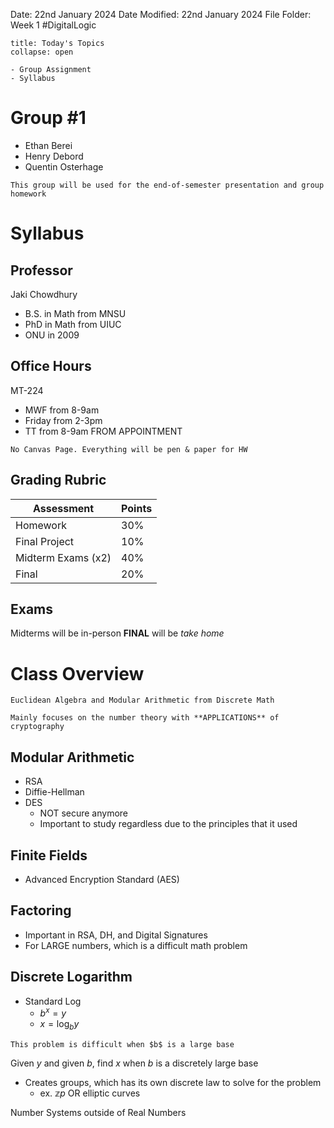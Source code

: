 Date: 22nd January 2024
Date Modified: 22nd January 2024
File Folder: Week 1
#DigitalLogic

```ad-abstract
title: Today's Topics
collapse: open

- Group Assignment
- Syllabus

```

# Group #1

- Ethan Berei
- Henry Debord
- Quentin Osterhage

```ad-important
This group will be used for the end-of-semester presentation and group homework
```
# Syllabus

## Professor

Jaki Chowdhury
- B.S. in Math from MNSU
- PhD in Math from UIUC
- ONU in 2009

## Office Hours

MT-224
- MWF from 8-9am
- Friday from 2-3pm
- TT from 8-9am FROM APPOINTMENT

```ad-warning
No Canvas Page. Everything will be pen & paper for HW
```

## Grading Rubric

| Assessment    | Points |
| ------------- | ------ |
| Homework      | 30%    |
| Final Project | 10%    |
| Midterm Exams (x2)        | 40%    |
| Final         | 20%       |
## Exams 

Midterms will be in-person
**FINAL** will be *take home*

# Class Overview

```ad-note
Euclidean Algebra and Modular Arithmetic from Discrete Math
```

```ad-important
Mainly focuses on the number theory with **APPLICATIONS** of cryptography

```
## Modular Arithmetic
- RSA
- Diffie-Hellman
- DES
	- NOT secure anymore
	- Important to study regardless due to the principles that it used
## Finite Fields
- Advanced Encryption Standard (AES)

## Factoring
- Important in RSA, DH, and Digital Signatures
- For LARGE numbers, which is a difficult math problem

## Discrete Logarithm
- Standard Log
  - $b^x = y$
  -  $x = \log_b y$

```ad-warning
This problem is difficult when $b$ is a large base
```

Given $y$ and given $b$, find $x$ when $b$ is a discretely large base
- Creates groups, which has its own discrete law to solve for the problem
	- ex. $\mathbb{z}p$ OR elliptic curves

Number Systems outside of Real Numbers


